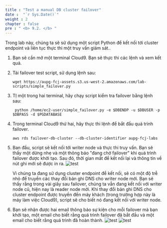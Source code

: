 ```yaml
---
title : "Test a manual DB cluster failover"
date :  "`r Sys.Date()`" 
weight : 2
chapter : false
pre : " <b> 9.2. </b> "
---
```



Trong lab này, chúng ta sẽ sử dụng một script Python để kết nối tới cluster endpoint và liên tục thực thi một truy vấn giám sát..

1. Bạn sẽ cần mở một terminal Cloud9. Bạn sẽ thực thi các lệnh và xem kết quả.

2. Tải failover test script, sử dụng lệnh sau:

    ```
    wget https://aupg-fcj-assets.s3.us-west-2.amazonaws.com/lab-scripts/simple_failover.py
    ```
3. TỊ một trong hai terminal, hãy chạy script kiểm tra failover bằng lệnh sau:

    ```
     python /home/ec2-user/simple_failover.py -e $DBENDP -u $DBUSER -p $DBPASS -d $PGDATABASE
    ```

4. Trong terminal Cloud9 thứ hai, hãy thực thi lệnh để bắt đầu quá trình failover.

    ```
    aws rds failover-db-cluster --db-cluster-identifier aupg-fcj-labs

    ```

5. Ban đầu, script sẽ kết nối tới writer node và thực thi truy vấn. Bạn sẽ thấy một dừng nhẹ và một thông báo "đang chờ failover" khi quá trình failover được khởi tạo. Sau đó, thời gian mất để kết nối lại và thông tin về nút ghi mới sẽ được in ra.
    ![test](/images/9/9.2/2.png)

    Vì chúng ta đang sử dụng cluster endpoint để kết nối, sẽ có một độ trễ nhỏ để truyền các thay đổi bản ghi DNS cho writer node mới. Bạn sẽ thấy rằng trong vài giây sau failover, chúng ta vẫn đang kết nối với writer node cũ, hiện nay là reader node mới. Khi thay đổi bản ghi DNS cho cluster endpoint được truyền đến máy khách (trong trường hợp này là máy làm việc Cloud9), script sẽ cho biết nó đang kết nối với writer node.

6. Bạn sẽ nhận được hai email thông báo sự kiện cho mỗi failover mà bạn khởi tạo, một email cho biết rằng quá trình failover đã bắt đầu và một email cho biết rằng quá trình đã hoàn thành.
    ![test](/images/9/9.2/4.png)
    ![test](/images/9/9.2/5.png)

